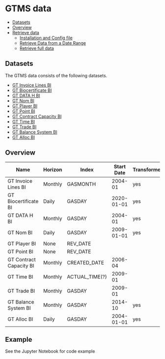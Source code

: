 # GTMS data
- [Datasets](#datasets)
- [Overview](#overview)
- [Retrieve data](#retrieve-data)
  - [Installation and Config file](#installation-and-config-file)
  - [Retrieve Data from a Date Range](#retrieve-data-from-a-date-range)
  - [Retrieve full data](#retrieve-full-data)
 
## Datasets
The GTMS data consists of the following datasets.
- [GT Invoice Lines BI](https://dataplatform.energinet.dk/detail/2cb9c571-3a5a-4d5c-eed1-08d9628f61e5)
- [GT Biocertificate BI](https://dataplatform.energinet.dk/detail/ec135591-bbf6-4e69-eecd-08d9628f61e5)    
- [GT DATA H BI](https://dataplatform.energinet.dk/detail/726dd6be-c485-4cf9-eecf-08d9628f61e5) 
- [GT Nom BI](https://dataplatform.energinet.dk/detail/50a24e8a-1d6e-4de5-13c3-08d966dc19d5)
- [GT Player BI](https://dataplatform.energinet.dk/detail/adc8d96f-8e3d-4e3d-af48-08d86c4300e8)
- [GT Point BI](https://dataplatform.energinet.dk/detail/b1c9449c-a452-4308-af47-08d86c4300e8)
- [GT Contract Capacity BI](https://dataplatform.energinet.dk/detail/acfee9a5-fc82-4e4d-af46-08d86c4300e8)
- [GT Time BI](https://dataplatform.energinet.dk/detail/14e4bf94-afab-44b3-af45-08d86c4300e8)
- [GT Trade BI](https://dataplatform.energinet.dk/detail/3ab1b6f7-d0ec-4c16-7de5-08d86b849d90)
- [GT Balance System BI](https://dataplatform.energinet.dk/detail/55b1015a-e04e-442c-eed4-08d9628f61e5)
- [GT Alloc BI](https://dataplatform.energinet.dk/detail/6c460d49-a450-48c2-82ff-08d9661b40e3)

## Overview

| Name                    | Horizon | Index          | Start Date | Transformed |
| ----------------------- | ------- | -------------- | ---------- | ----------- | 
| GT Invoice Lines BI     | Monthly | GASMONTH       | 2004-01    | yes         |
| GT Biocertificate BI    | Daily   | GASDAY         | 2020-01-01 | yes         |
| GT DATA H BI            | Monthly | GASDAY         | 2004-01    | yes         |
| GT Nom BI               | Daily   | GASDAY         | 2009-01-01 | yes         |
| GT Player BI            | None    | REV_DATE       |            |             |
| GT Point BI             | None    | REV_DATE       |            |             |
| GT Contract Capacity BI | Monthly | CREATED_DATE   | 2006-04    |             |
| GT Time BI              | Monthly | ACTUAL_TIME(?) | 2009-01    |             |
| GT Trade BI             | Monthly | GASDAY         | 2009-01    |             |
| GT Balance System BI    | Monthly | GASDAY         | 2014-10    | yes         |
| GT Alloc BI             | Daily   | GASDAY         | 2004-01-01 | yes         |
 

## Example
See the Jupyter Notebook for code example
